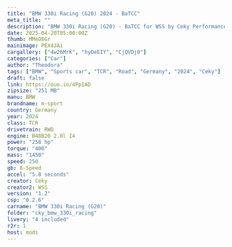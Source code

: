 ```yaml
---
title: "BMW 330i Racing (G20) 2024 - BaTCC"
meta_title: ""
description: "BMW 330i Racing (G20) - BaTCC for WSS by Ceky Performance"
date: 2025-04-20T05:00:00Z
thumb: MMeO8Gr
mainimage: PEX4JAi
cargallery: ["4w26MrK", "hyOeEIY", "CjQVDj0"]
categories: ["Car"]
author: "Theodora"
tags: ["BMW", "Sports car", "TCR", "Road", "Germany", "2024", "Ceky"]
draft: false
link: https://ouo.io/4PpIAD
zipsize: "251 MB"
manu: BMW
brandname: m-sport
country: Germany
year: 2024
class: TCR
drivetrain: RWD
engine: B48B20 2.0l I4
power: "258 hp"
torque: "400"
mass: "1450"
speed: 250
gb: 8-Speed
accel: "5.8 seconds"
creator: Ceky
creator2: WSS
version: "1.2"
csp: "0.2.6"
carname: "BMW 330i Racing (G20)"
folder: "cky_bmw_330i_racing"
livery: "4 included"
r2r: 1
host: mods
---
```

